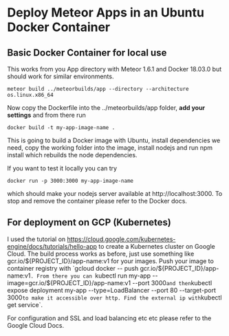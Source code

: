 # Deploy Meteor Apps in an Ubuntu Docker Container

## Basic Docker Container for local use

This works from you App directory with Meteor 1.6.1 and Docker 18.03.0 but should work for similar environments.

`meteor build ../meteorbuilds/app --directory --architecture os.linux.x86_64`

Now copy the Dockerfile into the ../meteorbuilds/app folder, **add your settings** and from there run

`docker build -t my-app-image-name .`

This is going to build a Docker image with Ubuntu, install dependencies we need, copy the working folder into the image, install nodejs and run npm install which rebuilds the node dependencies.

If you want to test it locally you can try

`docker run -p 3000:3000 my-app-image-name`

which should make your nodejs server available at http://localhost:3000. To stop and remove the container please refer to the Docker docs.

## For deployment on GCP (Kubernetes)

I used the tutorial on https://cloud.google.com/kubernetes-engine/docs/tutorials/hello-app to create a Kubernetes cluster on Google Cloud. The build process works as before, just use something like gcr.io/${PROJECT_ID}/app-name:v1 for your images.
Push your image to container registry with `gcloud docker -- push gcr.io/${PROJECT_ID}/app-name:v1`.
From there you can `kubectl run my-app --image=gcr.io/${PROJECT_ID}/app-name:v1 --port 3000` and then `kubectl expose deployment my-app --type=LoadBalancer --port 80 --target-port 3000` to make it accessible over http. Find the external ip with `kubectl get service`.

For configuration and SSL and load balancing etc etc please refer to the Google Cloud Docs.
